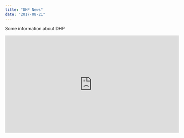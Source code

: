 ```yaml
---
title: "DHP News"
date: "2017-08-21"
---
```


Some information about DHP 
<iframe width="560" height="315" src="https://www.youtube.com/embed/4SZl1r2O_bY" frameborder="0" allowfullscreen></iframe>